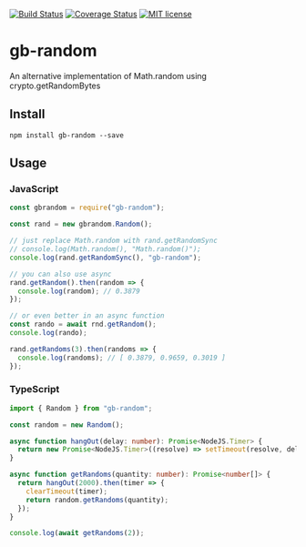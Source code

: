 [![Build Status](https://travis-ci.org/GaryB432/gb-random.svg?branch=master)](https://travis-ci.org/GaryB432/gb-random)
[![Coverage Status](https://coveralls.io/repos/github/GaryB432/gb-random/badge.svg?branch=master)](https://coveralls.io/github/GaryB432/gb-random?branch=master)
[![MIT license](http://img.shields.io/badge/license-MIT-brightgreen.svg)](http://opensource.org/licenses/MIT)

# gb-random
An alternative implementation of Math.random using crypto.getRandomBytes

## Install
`npm install gb-random --save`

## Usage

### JavaScript

```javascript
const gbrandom = require("gb-random");

const rand = new gbrandom.Random();

// just replace Math.random with rand.getRandomSync
// console.log(Math.random(), "Math.random()");
console.log(rand.getRandomSync(), "gb-random");

// you can also use async
rand.getRandom().then(random => {
  console.log(random); // 0.3879
});

// or even better in an async function
const rando = await rnd.getRandom();
console.log(rando);

rand.getRandoms(3).then(randoms => {
  console.log(randoms); // [ 0.3879, 0.9659, 0.3019 ]
});
```

### TypeScript

```typescript
import { Random } from "gb-random";

const random = new Random();

async function hangOut(delay: number): Promise<NodeJS.Timer> {
  return new Promise<NodeJS.Timer>((resolve) => setTimeout(resolve, delay))
}

async function getRandoms(quantity: number): Promise<number[]> {
  return hangOut(2000).then(timer => {
    clearTimeout(timer);
    return random.getRandoms(quantity);
  });
}

console.log(await getRandoms(2));
```